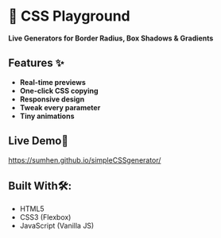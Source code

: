 # 🎨 CSS Playground  
**Live Generators for Border Radius, Box Shadows & Gradients**

## Features ✨
- **Real-time previews**  
- **One-click CSS copying**  
- **Responsive design**  
- **Tweak every parameter**
- **Tiny animations**

## Live Demo🚀
https://sumhen.github.io/simpleCSSgenerator/

## Built With🛠️:
- HTML5
- CSS3 (Flexbox)
- JavaScript (Vanilla JS)
